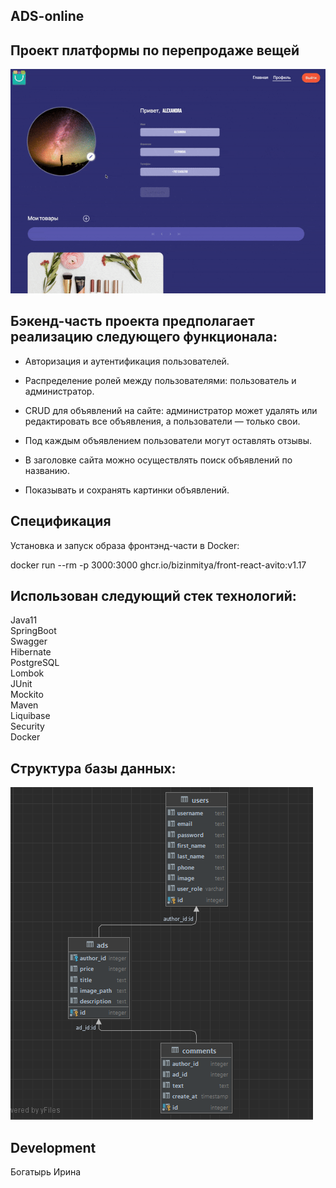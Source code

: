 ## ADS-online

## Проект платформы по перепродаже вещей
![img.png](demo.gif)

## Бэкенд-часть проекта предполагает реализацию следующего функционала:

- Авторизация и аутентификация пользователей.

- Распределение ролей между пользователями: пользователь и администратор.

- CRUD для объявлений на сайте: администратор может удалять или редактировать все объявления, а пользователи — только свои.

- Под каждым объявлением пользователи могут оставлять отзывы.

- В заголовке сайта можно осуществлять поиск объявлений по названию.

- Показывать и сохранять картинки объявлений.

## Спецификация

Установка и запуск образа фронтэнд-части в Docker: 

docker run --rm -p 3000:3000 ghcr.io/bizinmitya/front-react-avito:v1.17

## Использован следующий стек технологий: 

Java11\
SpringBoot\
Swagger\
Hibernate\
PostgreSQL\
Lombok\
JUnit\
Mockito\
Maven\
Liquibase\
Security\
Docker

## Структура базы данных: 

![img.png](db_schema.png)


## Development 
Богатырь Ирина 
